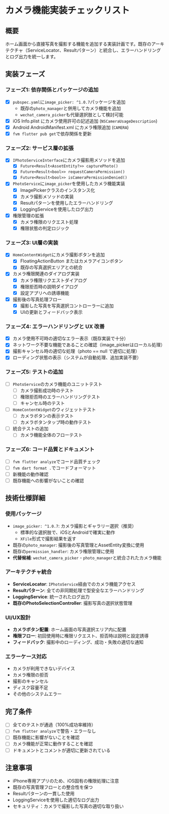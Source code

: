 # カメラ機能実装チェックリスト

## 概要
ホーム画面から直接写真を撮影する機能を追加する実装計画です。既存のアーキテクチャ（ServiceLocator、Result<T>パターン）と統合し、エラーハンドリングとログ出力を統一します。

## 実装フェーズ

### フェーズ1: 依存関係とパッケージの追加
- [x] `pubspec.yaml`に`image_picker: ^1.0.7`パッケージを追加
  - 既存の`photo_manager`と併用してカメラ機能を追加
  - `wechat_camera_picker`も代替選択肢として検討可能
- [x] iOS Info.plist にカメラ使用許可の記述追加 (`NSCameraUsageDescription`)
- [x] Android AndroidManifest.xml にカメラ権限追加 (`CAMERA`)
- [x] `fvm flutter pub get`で依存関係を更新

### フェーズ2: サービス層の拡張
- [x] `IPhotoServiceInterface`にカメラ撮影用メソッドを追加
  - [x] `Future<Result<AssetEntity?>> capturePhoto()`
  - [x] `Future<Result<bool>> requestCameraPermission()`
  - [x] `Future<Result<bool>> isCameraPermissionDenied()`
- [x] `PhotoService`に`image_picker`を使用したカメラ機能実装
  - [x] ImagePickerクラスのインスタンス化
  - [x] カメラ撮影メソッドの実装
  - [x] Result<T>パターンを使用したエラーハンドリング
  - [x] LoggingServiceを使用したログ出力
- [x] 権限管理の拡張
  - [x] カメラ権限のリクエスト処理
  - [x] 権限状態の判定ロジック

### フェーズ3: UI層の実装
- [x] `HomeContentWidget`にカメラ撮影ボタンを追加
  - [x] FloatingActionButton またはカメラアイコンボタン
  - [x] 既存の写真選択エリアとの統合
- [x] カメラ権限関連のダイアログ実装
  - [x] カメラ権限リクエストダイアログ
  - [x] 権限拒否時の説明ダイアログ
  - [x] 設定アプリへの誘導機能
- [x] 撮影後の写真処理フロー
  - [x] 撮影した写真を写真選択コントローラーに追加
  - [x] UIの更新とフィードバック表示

### フェーズ4: エラーハンドリングと UX 改善
- [x] カメラ使用不可時の適切なエラー表示（既存実装で十分）
- [x] ネットワーク不要な機能であることの確認（image_pickerはローカル処理）
- [x] 撮影キャンセル時の適切な処理（photo == null で適切に処理）
- [x] ローディング状態の表示（システムが自動処理、追加実装不要）

### フェーズ5: テストの追加
- [ ] `PhotoService`のカメラ機能のユニットテスト
  - [ ] カメラ撮影成功時のテスト
  - [ ] 権限拒否時のエラーハンドリングテスト
  - [ ] キャンセル時のテスト
- [ ] `HomeContentWidget`のウィジェットテスト
  - [ ] カメラボタンの表示テスト
  - [ ] カメラボタンタップ時の動作テスト
- [ ] 統合テストの追加
  - [ ] カメラ機能全体のフローテスト

### フェーズ6: コード品質とドキュメント
- [ ] `fvm flutter analyze`でコード品質チェック
- [ ] `fvm dart format .`でコードフォーマット
- [ ] 新機能の動作確認
- [ ] 既存機能への影響がないことの確認

## 技術仕様詳細

### 使用パッケージ
- `image_picker: ^1.0.7`: カメラ撮影とギャラリー選択（推奨）
  - 標準的な選択肢で、iOSとAndroidで確実に動作
  - `XFile`形式で撮影結果を返す
- 既存の`photo_manager`: 撮影後の写真管理とAssetEntity変換に使用
- 既存の`permission_handler`: カメラ権限管理に使用
- **代替候補**: `wechat_camera_picker` - `photo_manager`と統合されたカメラ機能

### アーキテクチャ統合
- **ServiceLocator**: `IPhotoService`経由でのカメラ機能アクセス
- **Result<T>パターン**: 全ての非同期処理で型安全なエラーハンドリング
- **LoggingService**: 統一されたログ出力
- **既存のPhotoSelectionController**: 撮影写真の選択状態管理

### UI/UX設計
- **カメラボタン配置**: ホーム画面の写真選択エリア内に配置
- **権限フロー**: 初回使用時に権限リクエスト、拒否時は説明と設定誘導
- **フィードバック**: 撮影中のローディング、成功・失敗の適切な通知

### エラーケース対応
- カメラが利用できないデバイス
- カメラ権限の拒否
- 撮影のキャンセル
- ディスク容量不足
- その他のシステムエラー

## 完了条件
- [ ] 全てのテストが通過（100%成功率維持）
- [ ] `fvm flutter analyze`で警告・エラーなし
- [ ] 既存機能に影響がないことを確認
- [ ] カメラ機能が正常に動作することを確認
- [ ] ドキュメントとコメントが適切に更新されている

## 注意事項
- iPhone専用アプリのため、iOS固有の権限処理に注意
- 既存の写真管理フローとの整合性を保つ
- Result<T>パターンの一貫した使用
- LoggingServiceを使用した適切なログ出力
- セキュリティ：カメラで撮影した写真の適切な取り扱い